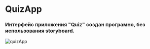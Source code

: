 # QuizApp

### Интерфейс приложения "Quiz" создан програмно, без использования storyboard.

![quizApp](https://github.com/maksimovnikolai/QuizApp/assets/100678259/415647cb-884b-4513-9c53-0944dae8e884)